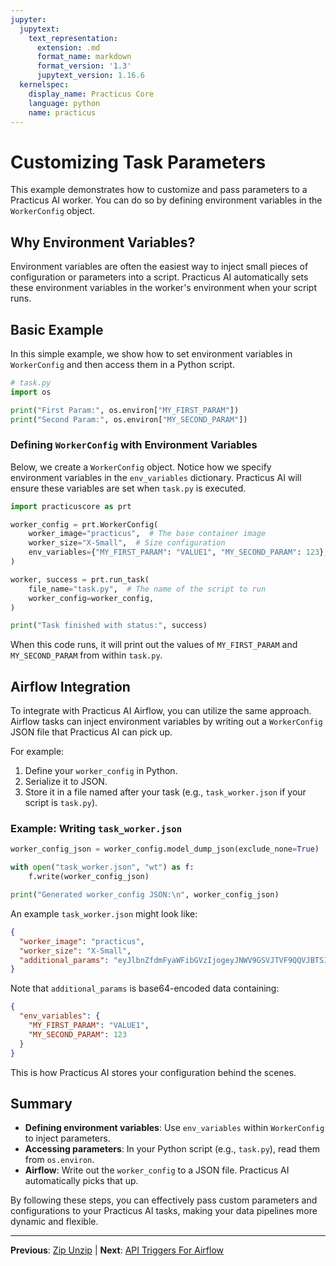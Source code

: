 ```yaml
---
jupyter:
  jupytext:
    text_representation:
      extension: .md
      format_name: markdown
      format_version: '1.3'
      jupytext_version: 1.16.6
  kernelspec:
    display_name: Practicus Core
    language: python
    name: practicus
---
```


# Customizing Task Parameters

This example demonstrates how to customize and pass parameters to a Practicus AI worker. You can do so by defining environment variables in the `WorkerConfig` object.

## Why Environment Variables?
Environment variables are often the easiest way to inject small pieces of configuration or parameters into a script. Practicus AI automatically sets these environment variables in the worker's environment when your script runs.

## Basic Example
In this simple example, we show how to set environment variables in `WorkerConfig` and then access them in a Python script.

```python
# task.py
import os

print("First Param:", os.environ["MY_FIRST_PARAM"])
print("Second Param:", os.environ["MY_SECOND_PARAM"])
```

### Defining `WorkerConfig` with Environment Variables
Below, we create a `WorkerConfig` object. Notice how we specify environment variables in the `env_variables` dictionary. Practicus AI will ensure these variables are set when `task.py` is executed.

```python
import practicuscore as prt

worker_config = prt.WorkerConfig(
    worker_image="practicus",  # The base container image
    worker_size="X-Small",  # Size configuration
    env_variables={"MY_FIRST_PARAM": "VALUE1", "MY_SECOND_PARAM": 123},
)

worker, success = prt.run_task(
    file_name="task.py",  # The name of the script to run
    worker_config=worker_config,
)

print("Task finished with status:", success)
```

When this code runs, it will print out the values of `MY_FIRST_PARAM` and `MY_SECOND_PARAM` from within `task.py`.

## Airflow Integration
To integrate with Practicus AI Airflow, you can utilize the same approach. Airflow tasks can inject environment variables by writing out a `WorkerConfig` JSON file that Practicus AI can pick up.

For example:
1. Define your `worker_config` in Python.
2. Serialize it to JSON.
3. Store it in a file named after your task (e.g., `task_worker.json` if your script is `task.py`).

### Example: Writing `task_worker.json`

```python
worker_config_json = worker_config.model_dump_json(exclude_none=True)

with open("task_worker.json", "wt") as f:
    f.write(worker_config_json)

print("Generated worker_config JSON:\n", worker_config_json)
```

An example `task_worker.json` might look like:

```json
{
  "worker_image": "practicus",
  "worker_size": "X-Small",
  "additional_params": "eyJlbnZfdmFyaWFibGVzIjogeyJNWV9GSVJTVF9QQVJBTSI6ICJWQUxVRTEiLCAiTVlfU0VDT05EX1BBUkFNIjogMTIzfX0="
}
```

Note that `additional_params` is base64-encoded data containing:

```json
{
  "env_variables": {
    "MY_FIRST_PARAM": "VALUE1",
    "MY_SECOND_PARAM": 123
  }
}
```
This is how Practicus AI stores your configuration behind the scenes.

## Summary

* **Defining environment variables**: Use `env_variables` within `WorkerConfig` to inject parameters.
* **Accessing parameters**: In your Python script (e.g., `task.py`), read them from `os.environ`.
* **Airflow**: Write out the `worker_config` to a JSON file. Practicus AI automatically picks that up.

By following these steps, you can effectively pass custom parameters and configurations to your Practicus AI tasks, making your data pipelines more dynamic and flexible.


---

**Previous**: [Zip Unzip](../modeling/zip-unzip/zip-unzip.md) | **Next**: [API Triggers For Airflow](api-triggers-for-airflow.md)
